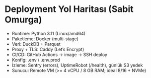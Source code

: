 # Deployment Yol Haritası (Sabit Omurga)
- Runtime: Python 3.11 (Linux/amd64)
- Paketleme: Docker (multi-stage)
- Veri: DuckDB + Parquet
- Proxy + TLS: Caddy (Let’s Encrypt)
- CI/CD: GitHub Actions → image → SSH deploy
- Konfig: .env / .env.prod
- İzleme: Sentry (errors), UptimeRobot (/health), günlük S3 yedek
- Sunucu: Remote VM (>= 4 vCPU / 8 GB RAM; ideal 8/16 + NVMe)
